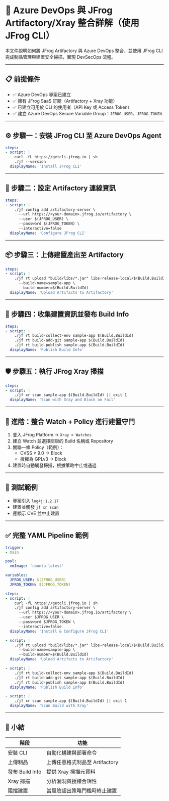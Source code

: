 
# 🧩 Azure DevOps 與 JFrog Artifactory/Xray 整合詳解（使用 JFrog CLI）

本文件說明如何將 JFrog Artifactory 與 Azure DevOps 整合，並使用 JFrog CLI 完成制品管理與建置安全掃描，實現 DevSecOps 流程。

---

## 📋 前提條件

- ✅ Azure DevOps 專案已建立
- ✅ 擁有 JFrog SaaS 訂閱（Artifactory + Xray 功能）
- ✅ 已建立可用於 CLI 的使用者（API Key 或 Access Token）
- ✅ 建立 Azure DevOps Secure Variable Group：`JFROG_USER`、`JFROG_TOKEN`

---

## ⚙️ 步驟一：安裝 JFrog CLI 至 Azure DevOps Agent

```yaml
steps:
- script: |
    curl -fL https://getcli.jfrog.io | sh
    ./jf --version
  displayName: 'Install JFrog CLI'
```

---

## 📁 步驟二：設定 Artifactory 連線資訊

```yaml
steps:
- script: |
    ./jf config add artifactory-server \
      --url https://<your-domain>.jfrog.io/artifactory \
      --user $(JFROG_USER) \
      --password $(JFROG_TOKEN) \
      --interactive=false
  displayName: 'Configure JFrog CLI'
```

---

## 📦 步驟三：上傳建置產出至 Artifactory

```yaml
steps:
- script: |
    ./jf rt upload "build/libs/*.jar" libs-release-local/$(Build.BuildId)/ \
      --build-name=sample-app \
      --build-number=$(Build.BuildId)
  displayName: 'Upload Artifacts to Artifactory'
```

---

## 🧱 步驟四：收集建置資訊並發布 Build Info

```yaml
steps:
- script: |
    ./jf rt build-collect-env sample-app $(Build.BuildId)
    ./jf rt build-add-git sample-app $(Build.BuildId)
    ./jf rt build-publish sample-app $(Build.BuildId)
  displayName: 'Publish Build Info'
```

---

## 🛡️ 步驟五：執行 JFrog Xray 掃描

```yaml
steps:
- script: |
    ./jf xr scan sample-app $(Build.BuildId) || exit 1
  displayName: 'Scan with Xray and Block on Fail'
```

---

## 🔐 進階：整合 Watch + Policy 進行建置守門

1. 登入 JFrog Platform → `Xray > Watches`
2. 建立 Watch 並選擇關聯的 Build 名稱或 Repository
3. 關聯一條 Policy（範例）：
   - CVSS ≥ 9.0 → Block
   - 授權為 GPLv3 → Block
4. 建置時自動觸發掃描，根據策略中止或通過

---

## 🧪 測試範例

- 專案引入 `log4j:1.2.17`
- 建置並觸發 `jf xr scan`
- 應顯示 CVE 並中止建置

---

## ✅ 完整 YAML Pipeline 範例

```yaml
trigger:
- main

pool:
  vmImage: 'ubuntu-latest'

variables:
  JFROG_USER: $(JFROG_USER)
  JFROG_TOKEN: $(JFROG_TOKEN)

steps:
- script: |
    curl -fL https://getcli.jfrog.io | sh
    ./jf config add artifactory-server \
      --url https://<your-domain>.jfrog.io/artifactory \
      --user $JFROG_USER \
      --password $JFROG_TOKEN \
      --interactive=false
  displayName: 'Install & Configure JFrog CLI'

- script: |
    ./jf rt upload "build/libs/*.jar" libs-release-local/$(Build.BuildId)/ \
      --build-name=sample-app \
      --build-number=$(Build.BuildId)
  displayName: 'Upload Artifacts to Artifactory'

- script: |
    ./jf rt build-collect-env sample-app $(Build.BuildId)
    ./jf rt build-add-git sample-app $(Build.BuildId)
    ./jf rt build-publish sample-app $(Build.BuildId)
  displayName: 'Publish Build Info'

- script: |
    ./jf xr scan sample-app $(Build.BuildId) || exit 1
  displayName: 'Scan Build with Xray'
```

---

## 🧠 小結

| 階段 | 功能 |
|------|------|
| 安裝 CLI | 自動化構建與部署命令 |
| 上傳制品 | 上傳任意格式制品至 Artifactory |
| 發布 Build Info | 提供 Xray 掃描元資料 |
| Xray 掃描 | 分析漏洞與授權合規性 |
| 阻擋建置 | 當風險超出策略門檻時終止建置 |
